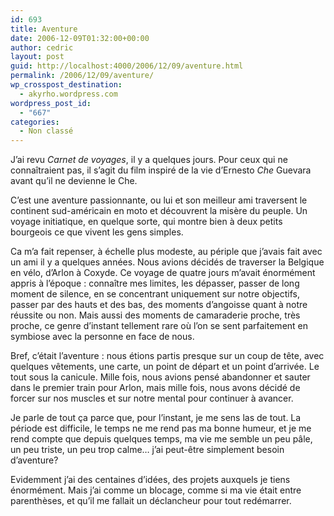 ```yaml
---
id: 693
title: Aventure
date: 2006-12-09T01:32:00+00:00
author: cedric
layout: post
guid: http://localhost:4000/2006/12/09/aventure.html
permalink: /2006/12/09/aventure/
wp_crosspost_destination:
  - akyrho.wordpress.com
wordpress_post_id:
  - "667"
categories:
  - Non classé
---
```

J’ai revu _Carnet de voyages_, il y a quelques jours. Pour ceux qui ne connaîtraient pas, il s’agit du film inspiré de la vie d’Ernesto _Che_ Guevara avant qu’il ne devienne le Che.

C’est une aventure passionnante, ou lui et son meilleur ami traversent le continent sud-américain en moto et découvrent la misère du peuple. Un voyage initiatique, en quelque sorte, qui montre bien à deux petits bourgeois ce que vivent les gens simples.

Ca m’a fait repenser, à échelle plus modeste, au périple que j’avais fait avec un ami il y a quelques années. Nous avions décidés de traverser la Belgique en vélo, d’Arlon à Coxyde. Ce voyage de quatre jours m’avait énormément appris à l’époque : connaître mes limites, les dépasser, passer de long moment de silence, en se concentrant uniquement sur notre objectifs, passer par des hauts et des bas, des moments d’angoisse quant à notre réussite ou non. Mais aussi des moments de camaraderie proche, très proche, ce genre d’instant tellement rare où l’on se sent parfaitement en symbiose avec la personne en face de nous.

Bref, c’était l’aventure : nous étions partis presque sur un coup de tête, avec quelques vêtements, une carte, un point de départ et un point d’arrivée. Le tout sous la canicule. Mille fois, nous avions pensé abandonner et sauter dans le premier train pour Arlon, mais mille fois, nous avons décidé de forcer sur nos muscles et sur notre mental pour continuer à avancer.

Je parle de tout ça parce que, pour l’instant, je me sens las de tout. La période est difficile, le temps ne me rend pas ma bonne humeur, et je me rend compte que depuis quelques temps, ma vie me semble un peu pâle, un peu triste, un peu trop calme… j’ai peut-être simplement besoin d’aventure?

Evidemment j’ai des centaines d’idées, des projets auxquels je tiens énormément. Mais j’ai comme un blocage, comme si ma vie était entre parenthèses, et qu’il me fallait un déclancheur pour tout redémarrer.